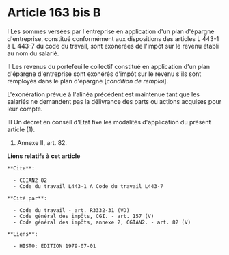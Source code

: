# Article 163 bis B

I  Les sommes versées par l'entreprise en application d'un plan d'épargne d'entreprise, constitué conformément aux
dispositions des articles L 443-1 à L 443-7 du code du travail, sont exonérées de l'impôt sur le revenu établi au nom du
salarié.

II  Les revenus du portefeuille collectif constitué en application d'un plan d'épargne d'entreprise sont exonérés d'impôt sur
le revenu s'ils sont remployés dans le plan d'épargne [*condition de remploi*].

L'exonération prévue à l'alinéa précédent est maintenue tant que les salariés ne demandent pas la délivrance des parts ou
actions acquises pour leur compte.

III  Un décret en conseil d'Etat fixe les modalités d'application du présent article (1).

1) Annexe II, art. 82.

**Liens relatifs à cet article**

	**Cite**:

	  - CGIAN2 82
	  - Code du travail L443-1 A Code du travail L443-7

	**Cité par**:

	  - Code du travail - art. R3332-31 (VD)
	  - Code général des impôts, CGI. - art. 157 (V)
	  - Code général des impôts, annexe 2, CGIAN2. - art. 82 (V)

	**Liens**:

	  - HISTO: EDITION 1979-07-01
